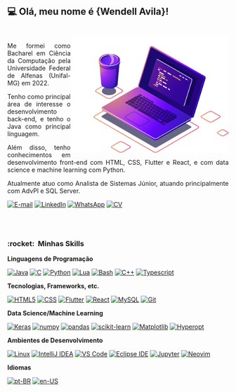 ## 💻 Olá, meu nome é <strong>{Wendell Avila}!</strong>
<br>

<img src="https://raw.githubusercontent.com/wendellavila/wendellavila/main/assets/img/laptop.png" min-width="360px" max-width="360px" width="360px" align="right" alt="Laptop illustration">

<p align="justify">Me formei como Bacharel em Ciência da Computação pela Universidade Federal de Alfenas (Unifal-MG) em 2022.</p>

<p align="justify">Tenho como principal área de interesse o desenvolvimento back-end, e tenho o Java como principal linguagem.</p>

<p align="justify">Além disso, tenho conhecimentos em desenvolvimento front-end com HTML, CSS, Flutter e React, e com data science e machine learning com Python.</p>

<p align="justify">Atualmente atuo como Analista de Sistemas Júnior, atuando principalmente com AdvPl e SQL Server.</p>

[![E-mail](https://img.shields.io/badge/Gmail-D14836?style=for-the-badge&logo=gmail&logoColor=white)](mailto:wendelljcavila@gmail.com)
[![LinkedIn](https://img.shields.io/badge/linkedin-%230077B5.svg?style=for-the-badge&logo=linkedin&logoColor=white)](https://linkedin.com/in/wendellavila)
[![WhatsApp](https://img.shields.io/badge/WhatsApp-25D366?style=for-the-badge&logo=whatsapp&logoColor=white)](https://wa.me/5535988747228)
[![CV](https://img.shields.io/badge/CV-ffffff?style=for-the-badge&logo=microsoft-word&logoColor=202A44)](https://github.com/wendellavila/wendellavila/blob/main/assets/files/CV-pt-BR.pdf)

<br><br>
<h3> :rocket: &nbsp;Minhas Skills </h3>

**Linguagens de Programação**
  
  [![Java](https://img.shields.io/badge/Java-black?style=for-the-badge&logo=openjdk&logoColor=F22C3A)](https://github.com/wendellavila)
  [![C](https://img.shields.io/badge/C-black?style=for-the-badge&logo=C&logoColor=00599C)](https://github.com/wendellavila)
  [![Python](https://img.shields.io/badge/Python-black?style=for-the-badge&logo=python&logoColor=F2CB3A)](https://github.com/wendellavila)
  [![Lua](https://img.shields.io/badge/Lua-black?style=for-the-badge&logo=Lua&logoColor=3c3cff)](https://github.com/wendellavila)
  [![Bash](https://img.shields.io/badge/Bash-black?style=for-the-badge&logo=gnubash)](https://github.com/wendellavila)
  [![C++](https://img.shields.io/badge/C++-black?style=for-the-badge&logo=cplusplus&logoColor=00599C)](https://github.com/wendellavila)
  [![Typescript](https://img.shields.io/badge/Typescript-black?style=for-the-badge&logo=Typescript)](https://github.com/wendellavila)
  
**Tecnologias, Frameworks, etc.**
  
  [![HTML5](https://img.shields.io/badge/HTML5-black?style=for-the-badge&logo=HTML5)](https://github.com/wendellavila)
  [![CSS](https://img.shields.io/badge/CSS-black?style=for-the-badge&logo=CSS3&logoColor=1572B6)](https://github.com/wendellavila)
  [![Flutter](https://img.shields.io/badge/Flutter-black?style=for-the-badge&logo=Flutter&logoColor=41C6F0)](https://github.com/wendellavila)
  [![React](https://img.shields.io/badge/React-black?style=for-the-badge&logo=react)](https://github.com/wendellavila)
  [![MySQL](https://img.shields.io/badge/MySQL-black?style=for-the-badge&logo=mysql&logoColor=white)](https://github.com/wendellavila)
  [![Git](https://img.shields.io/badge/Git-black?style=for-the-badge&logo=git)](https://github.com/wendellavila)
  
  **Data Science/Machine Learning**
  
  [![Keras](https://img.shields.io/badge/Keras-black?style=for-the-badge&logo=Keras&logoColor=F22C3A)](https://github.com/wendellavila)
  [![numpy](https://img.shields.io/badge/numpy-black?style=for-the-badge&logo=numpy&logoColor=49A2C4)](https://github.com/wendellavila)
  [![pandas](https://img.shields.io/badge/pandas-black?style=for-the-badge&logo=pandas&logoColor=F2C000)](https://github.com/wendellavila)
  [![scikit-learn](https://img.shields.io/badge/scikit--learn-black?style=for-the-badge&logo=scikitlearn)](https://github.com/wendellavila)
  [![Matplotlib](https://img.shields.io/badge/📊%20Matplotlib-black?style=for-the-badge)](https://github.com/wendellavila)
  [![Hyperopt](https://img.shields.io/badge/📈%20Hyperopt-black?style=for-the-badge)](https://github.com/wendellavila)

**Ambientes de Desenvolvimento**

  [![Linux](https://img.shields.io/badge/linux-black?style=for-the-badge&logo=linux&logoColor=white)](https://github.com/wendellavila)
  [![IntelliJ IDEA](https://img.shields.io/badge/IntelliJ%20IDEA-black?style=for-the-badge&logo=intellij-idea&logoColor=F02F5A)](https://github.com/wendellavila)
  [![VS Code](https://img.shields.io/badge/VS%20Code-black?style=for-the-badge&logo=visual-studio-code&logoColor=007ACC)](https://github.com/wendellavila)
  [![Eclipse IDE](https://img.shields.io/badge/Eclipse-black?style=for-the-badge&logo=eclipse-ide&logoColor=3F3179)](https://github.com/wendellavila)
  [![Jupyter](https://img.shields.io/badge/Jupyter-black?style=for-the-badge&logo=jupyter)](https://github.com/wendellavila)
  [![Neovim](https://img.shields.io/badge/Neovim-black?style=for-the-badge&logo=Neovim)](https://github.com/wendellavila)
  

  **Idiomas**
  
  [![pt-BR](https://img.shields.io/badge/🇧🇷%20pt--BR-black?style=for-the-badge)](https://github.com/wendellavila)
  [![en-US](https://img.shields.io/badge/🇺🇸%20en--US-black?style=for-the-badge)](https://github.com/wendellavila)

